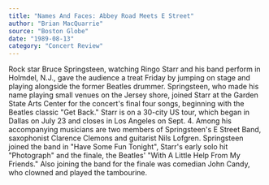 ```yaml
---
title: "Names And Faces: Abbey Road Meets E Street"
author: "Brian MacQuarrie"
source: "Boston Globe"
date: "1989-08-13"
category: "Concert Review"
---
```


Rock star Bruce Springsteen, watching Ringo Starr and his band perform in Holmdel, N.J., gave the audience a treat Friday by jumping on stage and playing alongside the former Beatles drummer. Springsteen, who made his name playing small venues on the Jersey shore, joined Starr at the Garden State Arts Center for the concert's final four songs, beginning with the Beatles classic "Get Back." Starr is on a 30-city US tour, which began in Dallas on July 23 and closes in Los Angeles on Sept. 4. Among his accompanying musicians are two members of Springsteen's E Street Band, saxophonist Clarence Clemons and guitarist Nils Lofgren. Springsteen joined the band in "Have Some Fun Tonight", Starr's early solo hit "Photograph" and the finale, the Beatles' "With A Little Help From My Friends." Also joining the band for the finale was comedian John Candy, who clowned and played the tambourine.